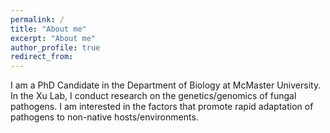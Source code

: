 ```yaml
---
permalink: /
title: "About me"
excerpt: "About me"
author_profile: true
redirect_from: 
---
```



I am a PhD Candidate in the Department of Biology at McMaster University. In the Xu Lab, I conduct research on the genetics/genomics of fungal pathogens. I am interested in the factors that promote rapid adaptation of pathogens to non-native hosts/environments.
